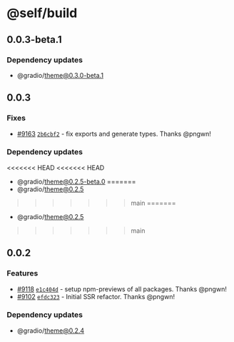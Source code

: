 # @self/build

## 0.0.3-beta.1

### Dependency updates

- @gradio/theme@0.3.0-beta.1

## 0.0.3

### Fixes

- [#9163](https://github.com/gradio-app/gradio/pull/9163) [`2b6cbf2`](https://github.com/gradio-app/gradio/commit/2b6cbf25908e42cf027324e54ef2cc0baad11a91) - fix exports and generate types.  Thanks @pngwn!

### Dependency updates

<<<<<<< HEAD
<<<<<<< HEAD
- @gradio/theme@0.2.5-beta.0
=======
- @gradio/theme@0.2.5
>>>>>>> main
=======
- @gradio/theme@0.2.5
>>>>>>> main

## 0.0.2

### Features

- [#9118](https://github.com/gradio-app/gradio/pull/9118) [`e1c404d`](https://github.com/gradio-app/gradio/commit/e1c404da1143fb52b659d03e028bdba1badf443d) - setup npm-previews of all packages.  Thanks @pngwn!
- [#9102](https://github.com/gradio-app/gradio/pull/9102) [`efdc323`](https://github.com/gradio-app/gradio/commit/efdc3231a7bde38cfe45d10086d0d36a24c1b9b4) - Initial SSR refactor.  Thanks @pngwn!

### Dependency updates

- @gradio/theme@0.2.4
